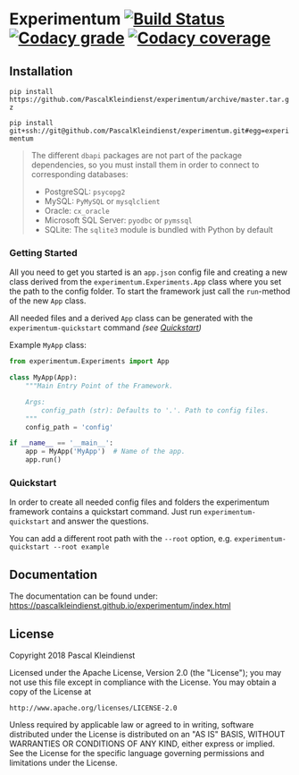 # Experimentum [![Build Status][build-status-badge]][build-status-link] [![Codacy grade][codacy-quality-badge]][codacy-quality-link] [![Codacy coverage][codacy-coverage-badge]][codacy-coverage-link]

## Installation
`pip install https://github.com/PascalKleindienst/experimentum/archive/master.tar.gz`

`pip install git+ssh://git@github.com/PascalKleindienst/experimentum.git#egg=experimentum`

>The different ``dbapi`` packages are not part of the package dependencies, so you must install them in order to connect to corresponding databases:
>* PostgreSQL: ``psycopg2``
>* MySQL: ``PyMySQL`` or ``mysqlclient``
>* Oracle: ``cx_oracle``
>* Microsoft SQL Server: ``pyodbc`` or ``pymssql``
>* SQLite: The ``sqlite3`` module is bundled with Python by default

### Getting Started
All you need to get you started is an `app.json` config file and creating a new class derived from the `experimentum.Experiments.App` class where you set the path to the config folder.
To start the framework just call the `run`-method of the new `App` class.

All needed files and a derived `App` class can be generated with the `experimentum-quickstart` command *(see [Quickstart](#quickstart))*

Example `MyApp` class:

```python
from experimentum.Experiments import App

class MyApp(App):
    """Main Entry Point of the Framework.

    Args:
        config_path (str): Defaults to '.'. Path to config files.
    """
    config_path = 'config'

if __name__ == '__main__':
    app = MyApp('MyApp')  # Name of the app.
    app.run()
```

### Quickstart
In order to create all needed config files and folders the experimentum framework contains a quickstart command.
Just run `experimentum-quickstart` and answer the questions.

You can add a different root path with the `--root` option, e.g. `experimentum-quickstart --root example`

## Documentation
The documentation can be found under: https://pascalkleindienst.github.io/experimentum/index.html

## License
Copyright 2018 Pascal Kleindienst

Licensed under the Apache License, Version 2.0 (the "License");
you may not use this file except in compliance with the License.
You may obtain a copy of the License at

    http://www.apache.org/licenses/LICENSE-2.0

Unless required by applicable law or agreed to in writing, software
distributed under the License is distributed on an "AS IS" BASIS,
WITHOUT WARRANTIES OR CONDITIONS OF ANY KIND, either express or implied.
See the License for the specific language governing permissions and
limitations under the License.


[build-status-badge]: https://travis-ci.com/PascalKleindienst/experimentum.svg?token=Hv3aZrJaquTDR7zjNhps&branch=master
[build-status-link]:https://travis-ci.com/PascalKleindienst/experimentum

[codacy-quality-badge]: https://img.shields.io/codacy/grade/e85a2c346ef14265b3986ff7f58b3c7a.svg?style=flat-square
[codacy-quality-link]: https://www.codacy.com?utm_source=github.com&utm_medium=referral&utm_content=PascalKleindienst/experimentum&utm_campaign=Badge_Grade

[codacy-coverage-badge]: https://img.shields.io/codacy/coverage/e85a2c346ef14265b3986ff7f58b3c7a.svg?style=flat-square
[codacy-coverage-link]: https://www.codacy.com?utm_source=github.com&amp;utm_medium=referral&amp;utm_content=PascalKleindienst/experimentum&amp;utm_campaign=Badge_Coverage